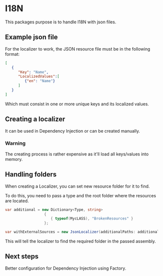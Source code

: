 # I18N

This packages purpose is to handle I18N with json files.

## Example json file

For the localizer to work, the JSON resource file must be in the following format:

```json
[
   {
      "Key": "Name",
      "LocalizedValues":[
         {"en": "Name"}
      ]
   }
]
```

Which must consist in one or more unique keys and its localized values.

## Creating a localizer

It can be used in Dependency Injection or can be created manually.

### Warning

The creating process is rather expensive as it'll load all keys/values into memory.

## Handling folders

When creating a Localizer, you can set new resource folder for it to find.

To do this, you need to pass a type and the root folder where the resources are located.

```csharp
var additional = new Dictionary<Type, string>
                  {
                     { typeof(MycLASS), "BrokenResources" }
                  };

var withExternalSources = new JsonLocalizer(additionalPaths: additional);

```

This will tell the localizer to find the required folder in the passed assembly.

## Next steps

Better configuration for Dependency Injection using Factory.
